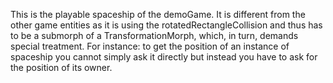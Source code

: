 This is the playable spaceship of the demoGame. It is different from the other game entities as it is using the rotatedRectangleCollision and thus has to be a submorph of a TransformationMorph, which, in turn, demands special treatment. For instance: to get the position of an instance of spaceship you cannot simply ask it directly but instead you have to ask for the position of its owner.